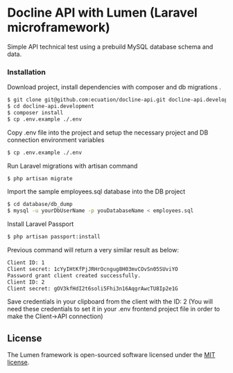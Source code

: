 # Docline API with Lumen (Laravel microframework)

Simple API technical test using a prebuild MySQL database schema and data.
### Installation

Download project, install dependencies with composer and db migrations .
```sh
$ git clone git@github.com:ecuation/docline-api.git docline-api.development
$ cd docline-api.development
$ composer install
$ cp .env.example ./.env
```

Copy .env file into the project and setup the necessary project and DB connection environment variables
```sh
$ cp .env.example ./.env
```

Run Laravel migrations with artisan command
```sh
$ php artisan migrate
```

Import the sample employees.sql database into the DB project
```sh
$ cd database/db_dump
$ mysql -u yourDbUserName -p youDatabaseName < employees.sql
```

Install Laravel Passport

```sh
$ php artisan passport:install
```

Previous command will return a very similar result as below:
```sh
Client ID: 1
Client secret: 1cYyIHtKfPjJRHrOcngug8H03mvCOvSn05SUviYO
Password grant client created successfully.
Client ID: 2
Client secret: gOV3kfHdI2t6soli5Fhi3n16AqgrAwcTU8Ip2e1G
```
Save credentials in your clipboard from the client with the ID: 2 
(You will need these credentials to set it in your .env frontend project file
in order to make the Client->API connection)

## License

The Lumen framework is open-sourced software licensed under the [MIT license](https://opensource.org/licenses/MIT).
